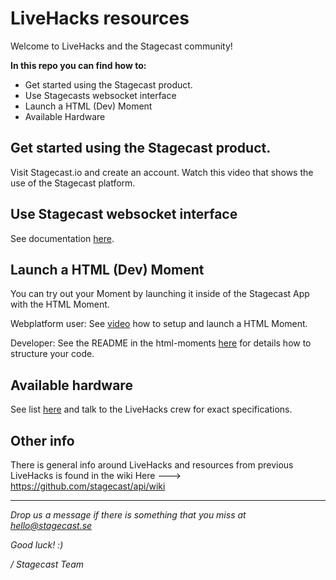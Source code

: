 # LiveHacks resources
Welcome to LiveHacks and the Stagecast community!

**In this repo you can find how to:**

- Get started using the Stagecast product.
- Use Stagecasts websocket interface
- Launch a HTML (Dev) Moment
- Available Hardware

## Get started using the Stagecast product.
Visit Stagecast.io and create an account.
Watch this video that shows the use of the Stagecast platform.

## Use Stagecast websocket interface
See documentation [here](https://github.com/stagecast/LiveHacks-api/tree/master/websocket).

## Launch a HTML (Dev) Moment
You can try out your Moment by launching it inside of the Stagecast App with the HTML Moment.

Webplatform user: See [video](https://drive.google.com/file/d/1g4n8fxAFiSRsDcfQOCK1TSrnhiDAp9IU/view) how to setup and launch a HTML Moment. 

Developer: See the README in the html-moments [here](https://github.com/stagecast/LiveHacks-api/tree/master/html-moments) for details how to structure your code.

## Available hardware
See list [here](https://github.com/stagecast/LiveHacks-api/wiki/Livehacks#Hardware-list) and talk to the LiveHacks crew for exact specifications.

## Other info
There is general info around LiveHacks and resources from previous LiveHacks is found in the wiki 
Here ---> https://github.com/stagecast/api/wiki
  
  
    
***


*Drop us a message if there is something that you miss at hello@stagecast.se*

*Good luck! :)*

*/ Stagecast Team*
